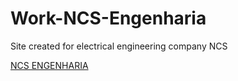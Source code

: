 # Work-NCS-Engenharia
Site created for electrical engineering company NCS

[NCS ENGENHARIA](http://www.ncsengenharia.com/)
